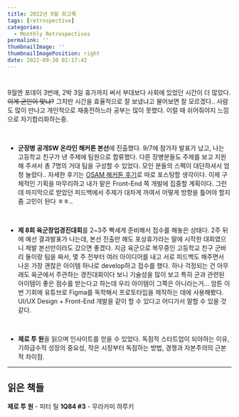```yaml
---
title: 2022년 9월 회고록
tags: [retrospective]
categories:
  - Monthly Retrospectives
permalink: ''
thumbnailImage: ''
thumbnailImagePosition: right
date: 2022-09-30 02:17:42
---
```


<!-- excerpt -->

#

9월엔 포데이 3번에, 2박 3일 휴가까지 써서 부대보다 사회에 있었던 시간이 더 많았다. ~~이게 군인이 맞냐?~~ 그치만 시간을 효율적으로 잘 보냈냐고 물어보면 잘 모르겠다.. 사람도 많이 만나고 개인적으로 재충전하느라 공부는 많이 못했다. 이럴 때 쉬어줘야지 느낌으로 자기합리화하는중.

<br>

- **군장병 공개SW 온라인 해커톤 본선**에 진출했다. 9/7에 참가자 발표가 났고, 나는 고등학교 친구가 낸 주제에 팀원으로 합류했다. 다른 장병분들도 주제를 보고 지원해 주셔서 총 7명의 거대 팀을 구성할 수 있었다. 모인 분들의 스펙이 대단하셔서 엄청 놀랐다.. 자세한 후기는 [OSAM 해커톤 후기]()로 따로 포스팅할 생각이다. 이제 구체적인 기획을 마무리하고 내가 맡은 Front-End 쪽 개발에 집중할 계획이다. 그런데 마지막으로 받았던 피드백에서 주제가 대차게 까여서 어떻게 방향을 틀어야 할지 좀 고민이 돤다 ㅎㅎ..

<br>

- **제 8회 육군창업경진대회**를 2~3주 빡세게 준비해서 접수를 해놓은 상태다. 2주 뒤에 예선 결과발표가 나는데, 본선 진출만 해도 포상휴가라는 말에 시작한 대회였으니 제발 본선만이라도 갔으면 좋겠다. 지금 육군으로 복무중인 고등학교 친구 군바리 둘이랑 팀을 짜서, 몇 주 전부터 여러 아이디어를 내고 서로 피드백도 해주면서 나온 가장 괜찮은 아이템 하나로 develop하고 접수를 했다. 하나 걱정되는 건 아무래도 육군에서 주관하는 경진대회이다 보니 기술성을 많이 보고 특히 군과 관련된 아이템이 좋은 점수를 받는다고 하는데 우리 아이템이 그쪽은 아니라는거... 암튼 이번 기회에 유튜브로 Figma를 독학해서 프로토타입을 제작하는 데에 사용해봤다. UI/UX Design + Front-End 개발을 같이 할 수 있다고 어디가서 말할 수 있을 것 같다.

<br>

- **제로 투 원**을 읽으며 인사이트를 얻을 수 있었다. 독점적 스타트업이 되야하는 이유, 기하급수적 성장의 중요성, 작은 시장부터 독점하는 방법, 경쟁과 자본주의의 근본적 차이점.

---

## 읽은 책들

**제로 투 원** - 피터 틸
**1Q84 #3** - 무라카미 하루키
